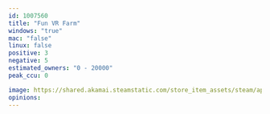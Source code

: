 ```yaml
---
id: 1007560
title: "Fun VR Farm"
windows: "true"
mac: "false"
linux: false
positive: 3
negative: 5
estimated_owners: "0 - 20000"
peak_ccu: 0

image: https://shared.akamai.steamstatic.com/store_item_assets/steam/apps/1007560/header.jpg?t=1551001357
opinions:
---
```

